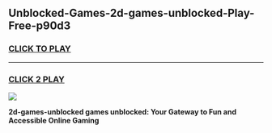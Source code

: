 
## Unblocked-Games-2d-games-unblocked-Play-Free-p90d3
<h3>
<a href="https://premium76.site?title=2d-games-unblocked&ref=23A">CLICK TO PLAY</a></h3>
<hr>

<h3>
<a href="https://premium76.site?title=2d-games-unblocked&ref=23A">CLICK 2 PLAY</a>
  
</h3>

<a href="https://premium76.site?title=2d-games-unblocked&ref=23A"><img src="https://clearcache.store/games.png"></a>


**2d-games-unblocked games unblocked: Your Gateway to Fun and Accessible Online Gaming**

